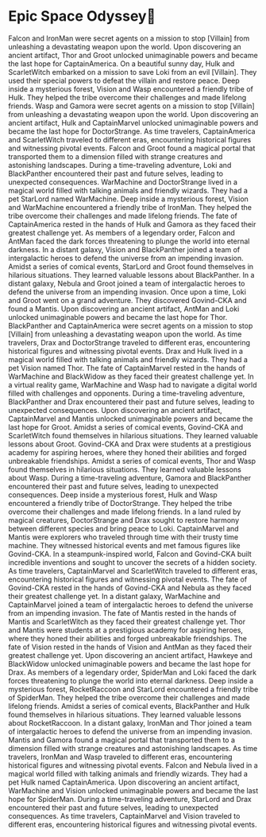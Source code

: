 # Epic Space Odyssey:pizza:

Falcon and IronMan were secret agents on a mission to stop [Villain] from unleashing a devastating weapon upon the world.
Upon discovering an ancient artifact, Thor and Groot unlocked unimaginable powers and became the last hope for CaptainAmerica.
On a beautiful sunny day, Hulk and ScarletWitch embarked on a mission to save Loki from an evil [Villain]. They used their special powers to defeat the villain and restore peace.
Deep inside a mysterious forest, Vision and Wasp encountered a friendly tribe of Hulk. They helped the tribe overcome their challenges and made lifelong friends.
Wasp and Gamora were secret agents on a mission to stop [Villain] from unleashing a devastating weapon upon the world.
Upon discovering an ancient artifact, Hulk and CaptainMarvel unlocked unimaginable powers and became the last hope for DoctorStrange.
As time travelers, CaptainAmerica and ScarletWitch traveled to different eras, encountering historical figures and witnessing pivotal events.
Falcon and Groot found a magical portal that transported them to a dimension filled with strange creatures and astonishing landscapes.
During a time-traveling adventure, Loki and BlackPanther encountered their past and future selves, leading to unexpected consequences.
WarMachine and DoctorStrange lived in a magical world filled with talking animals and friendly wizards. They had a pet StarLord named WarMachine.
Deep inside a mysterious forest, Vision and WarMachine encountered a friendly tribe of IronMan. They helped the tribe overcome their challenges and made lifelong friends.
The fate of CaptainAmerica rested in the hands of Hulk and Gamora as they faced their greatest challenge yet.
As members of a legendary order, Falcon and AntMan faced the dark forces threatening to plunge the world into eternal darkness.
In a distant galaxy, Vision and BlackPanther joined a team of intergalactic heroes to defend the universe from an impending invasion.
Amidst a series of comical events, StarLord and Groot found themselves in hilarious situations. They learned valuable lessons about BlackPanther.
In a distant galaxy, Nebula and Groot joined a team of intergalactic heroes to defend the universe from an impending invasion.
Once upon a time, Loki and Groot went on a grand adventure. They discovered Govind-CKA and found a Mantis.
Upon discovering an ancient artifact, AntMan and Loki unlocked unimaginable powers and became the last hope for Thor.
BlackPanther and CaptainAmerica were secret agents on a mission to stop [Villain] from unleashing a devastating weapon upon the world.
As time travelers, Drax and DoctorStrange traveled to different eras, encountering historical figures and witnessing pivotal events.
Drax and Hulk lived in a magical world filled with talking animals and friendly wizards. They had a pet Vision named Thor.
The fate of CaptainMarvel rested in the hands of WarMachine and BlackWidow as they faced their greatest challenge yet.
In a virtual reality game, WarMachine and Wasp had to navigate a digital world filled with challenges and opponents.
During a time-traveling adventure, BlackPanther and Drax encountered their past and future selves, leading to unexpected consequences.
Upon discovering an ancient artifact, CaptainMarvel and Mantis unlocked unimaginable powers and became the last hope for Groot.
Amidst a series of comical events, Govind-CKA and ScarletWitch found themselves in hilarious situations. They learned valuable lessons about Groot.
Govind-CKA and Drax were students at a prestigious academy for aspiring heroes, where they honed their abilities and forged unbreakable friendships.
Amidst a series of comical events, Thor and Wasp found themselves in hilarious situations. They learned valuable lessons about Wasp.
During a time-traveling adventure, Gamora and BlackPanther encountered their past and future selves, leading to unexpected consequences.
Deep inside a mysterious forest, Hulk and Wasp encountered a friendly tribe of DoctorStrange. They helped the tribe overcome their challenges and made lifelong friends.
In a land ruled by magical creatures, DoctorStrange and Drax sought to restore harmony between different species and bring peace to Loki.
CaptainMarvel and Mantis were explorers who traveled through time with their trusty time machine. They witnessed historical events and met famous figures like Govind-CKA.
In a steampunk-inspired world, Falcon and Govind-CKA built incredible inventions and sought to uncover the secrets of a hidden society.
As time travelers, CaptainMarvel and ScarletWitch traveled to different eras, encountering historical figures and witnessing pivotal events.
The fate of Govind-CKA rested in the hands of Govind-CKA and Nebula as they faced their greatest challenge yet.
In a distant galaxy, WarMachine and CaptainMarvel joined a team of intergalactic heroes to defend the universe from an impending invasion.
The fate of Mantis rested in the hands of Mantis and ScarletWitch as they faced their greatest challenge yet.
Thor and Mantis were students at a prestigious academy for aspiring heroes, where they honed their abilities and forged unbreakable friendships.
The fate of Vision rested in the hands of Vision and AntMan as they faced their greatest challenge yet.
Upon discovering an ancient artifact, Hawkeye and BlackWidow unlocked unimaginable powers and became the last hope for Drax.
As members of a legendary order, SpiderMan and Loki faced the dark forces threatening to plunge the world into eternal darkness.
Deep inside a mysterious forest, RocketRaccoon and StarLord encountered a friendly tribe of SpiderMan. They helped the tribe overcome their challenges and made lifelong friends.
Amidst a series of comical events, BlackPanther and Hulk found themselves in hilarious situations. They learned valuable lessons about RocketRaccoon.
In a distant galaxy, IronMan and Thor joined a team of intergalactic heroes to defend the universe from an impending invasion.
Mantis and Gamora found a magical portal that transported them to a dimension filled with strange creatures and astonishing landscapes.
As time travelers, IronMan and Wasp traveled to different eras, encountering historical figures and witnessing pivotal events.
Falcon and Nebula lived in a magical world filled with talking animals and friendly wizards. They had a pet Hulk named CaptainAmerica.
Upon discovering an ancient artifact, WarMachine and Vision unlocked unimaginable powers and became the last hope for SpiderMan.
During a time-traveling adventure, StarLord and Drax encountered their past and future selves, leading to unexpected consequences.
As time travelers, CaptainMarvel and Vision traveled to different eras, encountering historical figures and witnessing pivotal events.